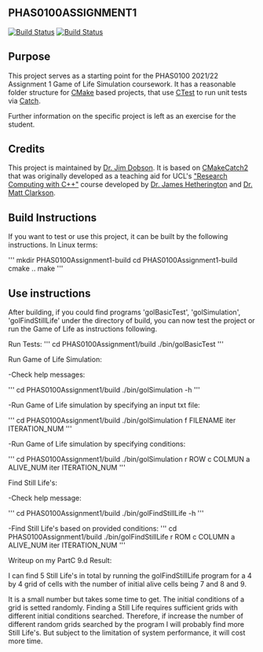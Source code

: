 PHAS0100ASSIGNMENT1
------------------

[![Build Status](https://travis-ci.com/[USERNAME]/PHAS0100Assignment1.svg?branch=master)](https://travis-ci.com/[USERNAME]/PHAS0100Assignment1)
[![Build Status](https://ci.appveyor.com/api/projects/status/[APPVEYOR_ID]/branch/master)](https://ci.appveyor.com/project/[USERNAME]/PHAS0100Assignment1)


Purpose
-------

This project serves as a starting point for the PHAS0100 2021/22 Assignment 1 Game of Life Simulation coursework. It has a reasonable folder structure for [CMake](https://cmake.org/) based projects,
that use [CTest](https://cmake.org/) to run unit tests via [Catch](https://github.com/catchorg/Catch2). 

Further information on the specific project is left as an exercise for the student.


Credits
-------

This project is maintained by [Dr. Jim Dobson](https://www.ucl.ac.uk/physics-astronomy/people/dr-jim-dobson). It is based on [CMakeCatch2](https://github.com/UCL/CMakeCatch2.git) that was originally developed as a teaching aid for UCL's ["Research Computing with C++"](http://rits.github-pages.ucl.ac.uk/research-computing-with-cpp/)
course developed by [Dr. James Hetherington](http://www.ucl.ac.uk/research-it-services/people/james)
and [Dr. Matt Clarkson](https://iris.ucl.ac.uk/iris/browse/profile?upi=MJCLA42).


Build Instructions
------------------

If you want to test or use this project, it can be built by the following instructions. In Linux terms: 

''' 
mkdir PHAS0100Assignment1-build
cd PHAS0100Assignment1-build
cmake ..
make
'''


Use instructions
----------------

After building, if you could find programs 'golBasicTest', 'golSimulation', 'golFindStillLife' under the directory of build, you can now test the project or run the Game of Life as instructions following.

Run Tests:
'''
cd PHAS0100Assignment1/build
./bin/golBasicTest
'''

Run Game of Life Simulation:

-Check help messages:

'''
cd PHAS0100Assignment1/build
./bin/golSimulation -h
'''

-Run Game of Life simulation by specifying an input txt file:

'''
cd PHAS0100Assignment1/build
./bin/golSimulation f FILENAME iter ITERATION_NUM
'''

-Run Game of Life simulation by specifying conditions:

'''
cd PHAS0100Assignment1/build
./bin/golSimulation r ROW c COLMUN a ALIVE_NUM iter ITERATION_NUM
'''

Find Still Life's:

-Check help message:

'''
cd PHAS0100Assignment1/build
./bin/golFindStillLife -h
'''

-Find Still Life's based on provided conditions:
'''
cd PHAS0100Assignment1/build
./bin/golFindStillLife r ROM c COLUMN a ALIVE_NUM iter ITERATION_NUM
'''

Writeup on my PartC 9.d Result: 

I can find 5 Still Life's in total by running the golFindStillLife program for a 4 by 4 grid of cells with the number of initial alive cells being 7 and 8 and 9. 

It is a small number but takes some time to get. The initial conditions of a grid is setted randomly. Finding a Still Life requires sufficient grids with different initial conditions searched. Therefore, if increase the number of different random grids searched by the program I will probably find more Still Life's. But subject to the limitation of system performance, it will cost more time.
